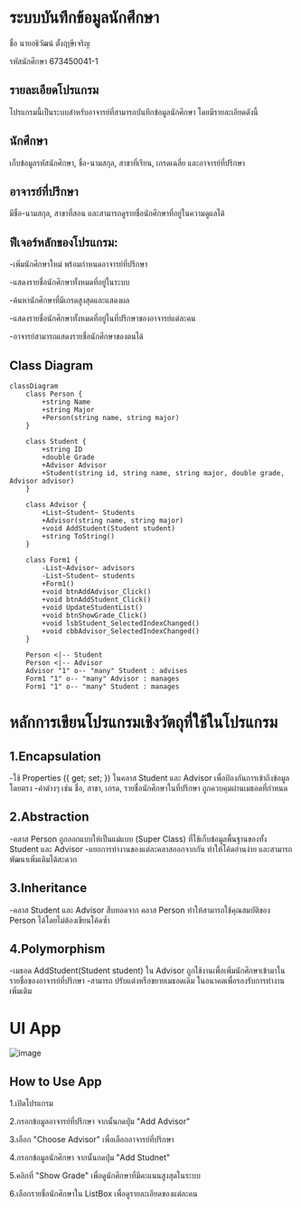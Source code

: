 # ระบบบันทึกข้อมูลนักศึกษา
ชื่อ นายอธิวัฒน์ ตั้งฤาษีเจริญ

รหัสนักศึกษา 673450041-1
## รายละเอียดโปรแกรม
โปรแกรมนี้เป็นระบบสำหรับอาจารย์ที่สามารถบันทึกข้อมูลนักศึกษา โดยมีรายละเอียดดังนี้
## นักศึกษา
เก็บข้อมูลรหัสนักศึกษา, ชื่อ-นามสกุล, สาขาที่เรียน, เกรดเฉลี่ย และอาจารย์ที่ปรึกษา
## อาจารย์ที่ปรึกษา
มีชื่อ-นามสกุล, สาขาที่สอน และสามารถดูรายชื่อนักศึกษาที่อยู่ในความดูแลได้
## ฟีเจอร์หลักของโปรแกรม:
-เพิ่มนักศึกษาใหม่ พร้อมกำหนดอาจารย์ที่ปรึกษา

-แสดงรายชื่อนักศึกษาทั้งหมดที่อยู่ในระบบ

-ค้นหานักศึกษาที่มีเกรดสูงสุดและแสดงผล

-แสดงรายชื่อนักศึกษาทั้งหมดที่อยู่ในที่ปรึกษาของอาจารย์แต่ละคน

-อาจารย์สามารถแสดงรายชื่อนักศึกษาของตนได้

## Class Diagram

```mermaid
classDiagram
    class Person {
        +string Name
        +string Major
        +Person(string name, string major)
    }

    class Student {
        +string ID
        +double Grade
        +Advisor Advisor
        +Student(string id, string name, string major, double grade, Advisor advisor)
    }

    class Advisor {
        +List~Student~ Students
        +Advisor(string name, string major)
        +void AddStudent(Student student)
        +string ToString()
    }

    class Form1 {
        -List~Advisor~ advisors
        -List~Student~ students
        +Form1()
        +void btnAddAdvisor_Click()
        +void btnAddStudent_Click()
        +void UpdateStudentList()
        +void btnShowGrade_Click()
        +void lsbStudent_SelectedIndexChanged()
        +void cbbAdvisor_SelectedIndexChanged()
    }

    Person <|-- Student
    Person <|-- Advisor
    Advisor "1" o-- "many" Student : advises
    Form1 "1" o-- "many" Advisor : manages
    Form1 "1" o-- "many" Student : manages
```
# หลักการเขียนโปรแกรมเชิงวัตถุที่ใช้ในโปรแกรม
## 1.Encapsulation
-ใช้ Properties ({ get; set; }) ในคลาส Student และ Advisor เพื่อป้องกันการเข้าถึงข้อมูลโดยตรง -ค่าต่างๆ เช่น ชื่อ, สาขา, เกรด, รายชื่อนักศึกษาในที่ปรึกษา ถูกควบคุมผ่านเมธอดที่กำหนด
## 2.Abstraction
-คลาส Person ถูกออกแบบให้เป็นแม่แบบ (Super Class) ที่ใช้เก็บข้อมูลพื้นฐานของทั้ง Student และ Advisor -แยกการทำงานของแต่ละคลาสออกจากกัน ทำให้โค้ดอ่านง่าย และสามารถพัฒนาเพิ่มเติมได้สะดวก
## 3.Inheritance
-คลาส Student และ Advisor สืบทอดจาก คลาส Person ทำให้สามารถใช้คุณสมบัติของ Person ได้โดยไม่ต้องเขียนโค้ดซ้ำ
## 4.Polymorphism
-เมธอด AddStudent(Student student) ใน Advisor ถูกใช้งานเพื่อเพิ่มนักศึกษาเข้ามาในรายชื่อของอาจารย์ที่ปรึกษา -สามารถ ปรับแต่งหรือขยายเมธอดเดิม ในอนาคตเพื่อรองรับการทำงานเพิ่มเติม
# UI App
![image](https://github.com/user-attachments/assets/19b627be-a7c0-4089-8d09-37080004c50c)


## How to Use App
1.เปิดโปรแกรม

2.กรอกข้อมูลอาจารย์ที่ปรึกษา จากนั้นกดปุ่ม "Add Advisor"

3.เลือก "Choose Advisor" เพื่อเลือกอาจารย์ที่ปรึกษา

4.กรอกข้อมูลนักศึกษา จากนั้นกดปุ่ม "Add Studnet"

5.คลิกที่ "Show Grade" เพื่อดูนักศึกษาที่มีคะแนนสูงสุดในระบบ

6.เลือกรายชื่อนักศึกษาใน ListBox เพื่อดูรายละเอียดของแต่ละคน



